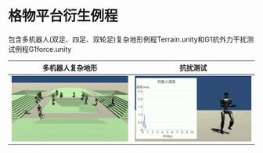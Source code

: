 # 格物平台衍生例程

包含多机器人(双足、四足、双轮足)复杂地形例程Terrain.unity和G1抗外力干扰测试例程G1force.unity

<div align="center">

| <div align="center">多机器人复杂地形 </div> | <div align="center"> 抗扰测试 </div> |
| ---  | --- |
| <img src="Terrain.gif" width="400px"> | <img src="G1force.gif" width="400px"> |

</div>
